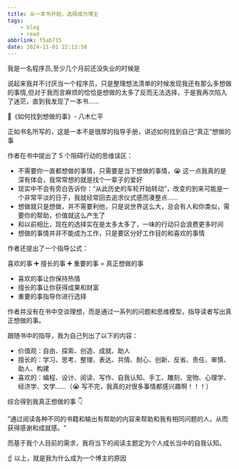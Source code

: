 ```yaml
---
title: 从一本书开始，选择成为博主
tags: 
	- blog
	- read
abbrlink: f5ab715
date: 2024-11-01 22:13:58
---
```


我是一名程序员,至少几个月前还没失业的时候是

说起来我并不讨厌当一个程序员，只是整理想法清单的时候发现我还有那么多想做的事情,但对于我而言麻烦的恰恰是想做的太多了反而无法选择，于是我再次陷入了迷茫，直到我发现了一本书......

<!-- more -->

📖《如何找到想做的事》- 八木仁平

正如书名所写的，这是一本不是很厚的指导手册，讲述如何找到自己“真正”想做的事

作者在书中提出了 5 个阻碍行动的思维误区：

- 不需要你一直都想做的事情，只需要是当下想做的事情，😭 这一点我真的是深有体会，我常常想的就是找个一辈子的爱好
- 现实中不会有旁白告诉你：“从此历史的车轮开始转动”，改变的到来可能是一个非常平淡的日子，我就经常回去追求仪式感而凑整点......
- 想做就只是想做，并不需要利他，只是说世界这么大，总会有人和你类似，需要你的帮助，价值就这么产生了
- 和以前相比，现在的选择实在是太多太多了，一味的行动只会浪费更多时间
- 想做的事情并非不能成为工作，只是要区分好工作目的和喜欢的事情

作者还提出了一个指导公式：

喜欢的事 ➕ 擅长的事 ➕ 重要的事 = 真正想做的事

- 喜欢的事让你保持热情
- 擅长的事让你获得成果和财富
- 重要的事指导你进行选择

作者并没有在书中空谈理想，而是通过一系列的问题和思维模型，指导读者写出真正想做的事。

跟随书中的指导，我为自己列出了以下的内容：

- 价值观：自由、探索、创造、成就、助人
- 擅长的：学习、思考、整理、表达、共情、耐心、创新、反省、责任、审慎、助人、构建
- 喜欢的：编程、设计、阅读、写作、自我认知、手工、雕刻、宠物、心理学、经济学、文学......（😭 写不完，我真的对很多事情都感兴趣啊！！！）

综合得到我真正想做的事 👇

”通过阅读各种不同的书籍和输出有帮助的内容来帮助和我有相同问题的人，从而获得感谢和成就感。“

而基于我个人目前的需求，我将当下的阅读主题定为个人成长当中的自我认知。

☝️ 以上，就是我为什么成为一个博主的原因